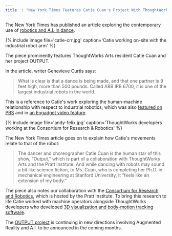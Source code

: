 ```yaml
---
title  : "New York Times Features Catie Cuan's Project With ThoughtWorks Arts"
---
```

The New York Times has published an article exploring the contemporary use of [robotics and A.I. in dance](https://www.nytimes.com/2020/11/05/arts/dance/dance-and-artificial-intelligence.html).

{% include image file='catie-crr.jpg'
   caption='Catie working on-site with the industrial robot arm' %}

The piece prominently features ThoughtWorks Arts resident Catie Cuan and her project OUTPUT.

<!--excerpt-ends-->

In the article, writer Genevieve Curtis says:

> What is clear is that a dance is being made, and that one partner is 9 feet high, more than 500 pounds. Called ABB IRB 6700, it is one of the largest industrial robots in the world.

This is a reference to Catie's work exploring the human-machine relationship with respect to industrial robotics, which was also [featured on PBS](https://thoughtworksarts.io/blog/concat-tool-feature-pbs/) and in [an Engadget video feature](https://www.engadget.com/2018-10-12-robot-choreography-catie-cuan.html).

{% include image file='andy-felix.jpg'
   caption='ThoughtWorks developers working at the Consortium for Research &amp; Robotics' %}

The New York Times article goes on to explain how Catie's movements relate to that of the robot:

> The dancer and choreographer Catie Cuan is the human star of this show, “Output,” which is part of a collaboration with ThoughtWorks Arts and the Pratt Institute. And while dancing with robots may sound a bit like science fiction, to Ms. Cuan, who is completing her Ph.D. in mechanical engineering at Stanford University, it “feels like an extension of my body.”

The piece also notes our collaboration with the [Consortium for Research and Robotics](http://consortiumrr.com), which is hosted by the Pratt Institute. To bring this research to life Catie worked with machine operators alongside ThoughtWorks developers who developed [3D visualization and body-motion tracking software](https://github.com/thoughtworksarts/concat/).

The [OUTPUT project](https://thoughtworksarts.io/projects/output/) is continuing in new directions involving Augmented Reality and A.I. to be announced in the coming months.